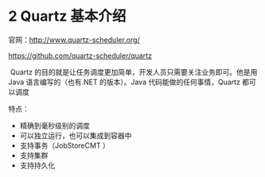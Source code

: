 # 2 Quartz 基本介绍

官网：http://www.quartz-scheduler.org/

https://github.com/quartz-scheduler/quartz

​	Quartz 的目的就是让任务调度更加简单，开发人员只需要关注业务即可。他是用 Java 语言编写的（也有.NET 的版本）。Java 代码能做的任何事情，Quartz 都可以调度

特点：

- 精确到毫秒级别的调度 
- 可以独立运行，也可以集成到容器中 
- 支持事务（JobStoreCMT ） 
- 支持集群 
- 支持持久化 


